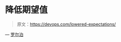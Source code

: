 # 降低期望值

> 原文：<https://devops.com/lowered-expectations/>

— [罗尔泊](https://devops.com/author/breselman/)